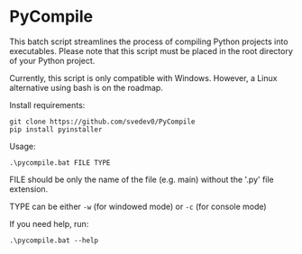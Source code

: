 # PyCompile

This batch script streamlines the process of compiling Python projects into executables. Please note that this script must be placed in the root directory of your Python project.

Currently, this script is only compatible with Windows. However, a Linux alternative using bash is on the roadmap.

Install requirements:
```
git clone https://github.com/svedev0/PyCompile
pip install pyinstaller
```

Usage:
```
.\pycompile.bat FILE TYPE
```

FILE should be only the name of the file (e.g. main) without the '.py' file extension.

TYPE can be either `-w` (for windowed mode) or `-c` (for console mode)

If you need help, run:
```
.\pycompile.bat --help
```
